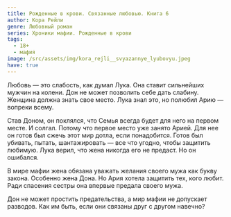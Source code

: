 ```yaml
---
title: Рожденные в крови. Связанные любовью. Книга 6
author: Кора Рейли
genre: Любовный роман
series: Хроники мафии. Рожденные в крови
tags:
  - 18+
  - мафия
image: /src/assets/img/kora_rejli__svyazannye_lyubovyu.jpeg
have: true
---
```

Любовь — это слабость, как думал Лука. Она ставит сильнейших мужчин на колени. Дон не может позволить себе дать слабину. Женщина должна знать свое место. Лука знал это, но полюбил Арию — вопреки всему.

Став Доном, он поклялся, что Семья всегда будет для него на первом месте. И солгал. Потому что первое место уже занято Арией. Для нее он готов был сжечь этот мир дотла, если понадобится. Готов был убивать, пытать, шантажировать — все что угодно, чтобы защитить любимую. Лука верил, что жена никогда его не предаст. Но он ошибался.

В мире мафии жена обязана уважать желания своего мужа как букву закона. Особенно жена Дона. Но Ария хотела защитить тех, кого любит. Ради спасения сестры она впервые предала своего мужа.

Дон не может простить предательства, а мир мафии не допускает разводов. Как им быть, если они связаны друг с другом навечно?
